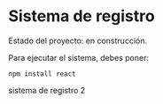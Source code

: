 <h1>Sistema de registro</h1>

Estado del proyecto: en construcción.

Para ejecutar el sistema, debes poner: 

```npm install react```

sistema de registro 2
